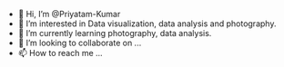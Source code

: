 - 👋 Hi, I’m @Priyatam-Kumar
- 👀 I’m interested in Data visualization, data analysis and photography.
- 🌱 I’m currently learning photography, data analysis.
- 💞️ I’m looking to collaborate on ...
- 📫 How to reach me ...

<!---
Priyatam-Kumar/Priyatam-Kumar is a ✨ special ✨ repository because its `README.md` (this file) appears on your GitHub profile.
You can click the Preview link to take a look at your changes.
--->
